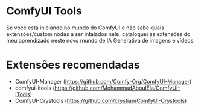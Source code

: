 # ComfyUI Tools
Se você está iniciando no mundo do ComfyUI e não sabe quais extensões/custom nodes a ser intalados nele, cataloguei as extensões do meu aprendizado neste novo mundo de IA Generativa de imagens e vídeos.

# Extensões recomendadas

- ComfyUI-Manager (https://github.com/Comfy-Org/ComfyUI-Manager)
- comfyui-itools (https://github.com/MohammadAboulEla/ComfyUI-iTools)
- ComfyUI-Crystools (https://github.com/crystian/ComfyUI-Crystools)
 